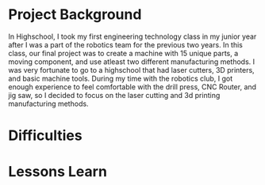 # Project Background

In Highschool, I took my first engineering technology class in my junior year after I was a part of the robotics team for the previous two years. In this class, our final project was to create a machine with 15 unique parts, a moving component, and use atleast two different manufacturing methods. I was very fortunate to go to a highschool that had laser cutters, 3D printers, and basic machine tools. During my time with the robotics club, I got enough experience to feel comfortable with the drill press, CNC Router, and jig saw, so I decided to focus on the laser cutting and 3d printing manufacturing methods.

# Difficulties

# Lessons Learn
